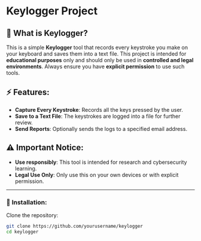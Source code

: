 # Keylogger Project

## 🖤 **What is Keylogger?**

This is a simple **Keylogger** tool that records every keystroke you make on your keyboard and saves them into a text file. This project is intended for **educational purposes** only and should only be used in **controlled and legal environments**. Always ensure you have **explicit permission** to use such tools.

## ⚡ **Features:**

- **Capture Every Keystroke**: Records all the keys pressed by the user.
- **Save to a Text File**: The keystrokes are logged into a file for further review.
- **Send Reports**: Optionally sends the logs to a specified email address.

## ⚠️ **Important Notice:**

- **Use responsibly**: This tool is intended for research and cybersecurity learning.
- **Legal Use Only**: Only use this on your own devices or with explicit permission.

---

### 📝 **Installation**:

Clone the repository:

```bash
git clone https://github.com/yourusername/keylogger
cd keylogger
